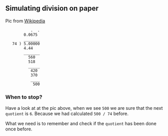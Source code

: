## Simulating division on paper

Pic from [Wikipedia](http://en.wikipedia.org/wiki/Repeating_decimal#Decimal_expansion_and_recurrence_sequence)

```
           .  .
        0.0675
        _______
   74 ) 5.00000
        4.44
        _______
          560
          518
          _____
           420
           370
           ____
            500
```

### When to stop?

Have a look at at the pic above, when we see `500` we are sure that the next `quotient` is `6`.
Because we had calculated `500 / 74` before.

What we need is to remember and check if the `quotient` has been done once before.
